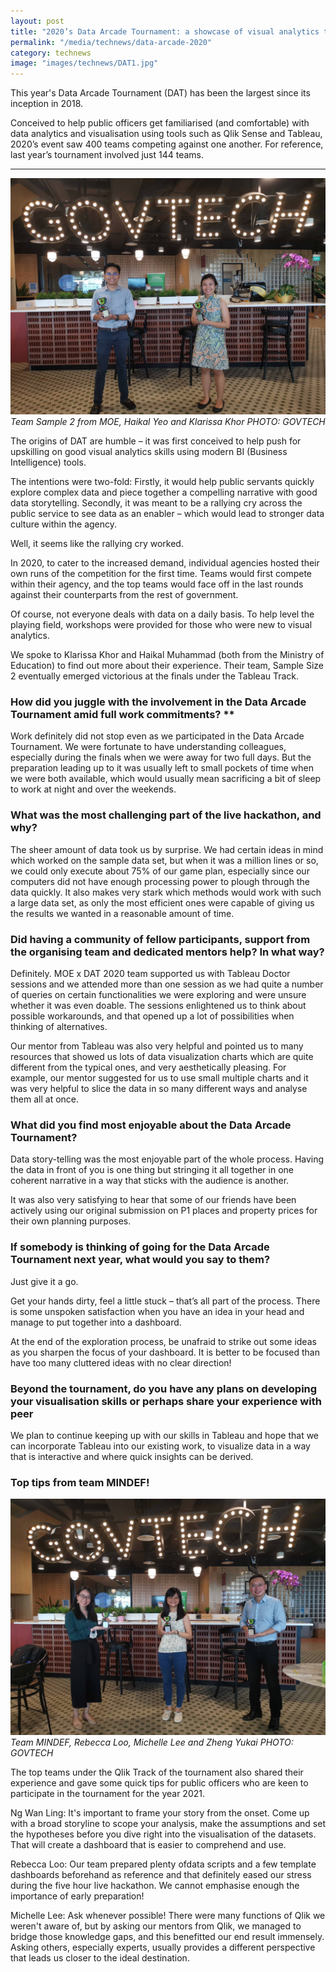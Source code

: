 ```yaml
---
layout: post
title: "2020’s Data Arcade Tournament: a showcase of visual analytics talents across all government agencies"
permalink: "/media/technews/data-arcade-2020"
category: technews
image: "images/technews/DAT1.jpg"
---
```


This year's Data Arcade Tournament (DAT) has been the largest since its inception in 2018.

Conceived to help public officers get familiarised (and comfortable) with data analytics and visualisation using tools such as Qlik Sense and Tableau, 2020’s event saw 400 teams competing against one another. For reference, last year’s tournament involved just 144 teams.

---

![Team MOE](/images/technews/DAT1.jpg)
*Team Sample 2 from MOE, Haikal Yeo and Klarissa Khor PHOTO: GOVTECH*

The origins of DAT are humble – it was first conceived to help push for upskilling on good visual analytics skills using modern BI (Business Intelligence) tools. 

The intentions were two-fold:  Firstly, it would help public servants quickly explore complex data and piece together a compelling narrative with good data storytelling. Secondly, it was meant to be a rallying cry across the public service  to see data as an enabler – which would lead to stronger data culture within the agency.

Well, it seems like the rallying cry worked. 
 
In 2020, to cater to the increased demand,  individual agencies hosted their own runs of the competition for the first time. Teams would first compete within their agency, and the  top teams would face off in the last rounds against their counterparts from the rest of government. 

Of course, not everyone deals with data on a daily basis. To help level the playing field, workshops were provided for those who were new to visual analytics.

We spoke to Klarissa Khor and Haikal Muhammad (both from the Ministry of Education) to find out more about their experience.  Their team, Sample Size 2  eventually emerged victorious at the finals under the Tableau Track. 

### How did you juggle with the involvement in the Data Arcade Tournament amid full work commitments? **


Work definitely did not stop even as we participated in the Data Arcade Tournament. We were fortunate to have understanding colleagues, especially during the finals when we were away for two full days. But the preparation leading up to it was usually left to small pockets of time when we were both available, which would usually mean sacrificing a bit of sleep to work at night and over the weekends.

### **What was the most challenging part of the live hackathon, and why?**

The sheer amount of data took us by surprise. We had certain ideas in mind which worked on the sample data set, but when it was a million lines or so, we could only execute about 75% of our game plan, especially since our computers did not have enough processing power to plough through the data quickly. It also makes very stark which methods would work with such a large data set, as only the most efficient ones were capable of giving us the results we wanted in a reasonable amount of time.

### **Did having a community of fellow participants, support from the organising team and dedicated mentors help? In what way?**

Definitely. MOE x DAT 2020 team supported us with Tableau Doctor sessions and we attended more than one session as we had quite a number of queries on certain functionalities we were exploring and were unsure whether it was even doable. The sessions enlightened us to think about possible workarounds, and that opened up a lot of possibilities when thinking of alternatives. 

Our mentor from Tableau was also very helpful and pointed us to many resources that showed us lots of data visualization charts which are quite different from the typical ones, and very aesthetically pleasing. For example, our mentor suggested for us to use small multiple charts and it was very helpful to slice the data in so many different ways and analyse them all at once.

### **What did you find most enjoyable about the Data Arcade Tournament?** 

Data story-telling was the most enjoyable part of the whole process. Having the data in front of you is one thing but stringing it all together in one coherent narrative in a way that sticks with the audience is another. 

It was also very satisfying to hear that some of our friends have been actively using our original submission on P1 places and property prices for their own planning purposes. 

### **If somebody is thinking of going for the Data Arcade Tournament next year, what would you say to them?**

Just give it a go. 

Get your hands dirty, feel a little stuck – that’s all part of the process. There is some unspoken satisfaction when you have an idea in your head and manage to put together into a dashboard. 

At the end of the exploration process, be unafraid to strike out some ideas as you sharpen the focus of your dashboard. It is better to be focused than have too many cluttered ideas with no clear direction!

### Beyond the tournament, do you have any plans on developing your visualisation skills or perhaps share your experience with peer

We plan to continue keeping up with our skills in Tableau and hope that we can incorporate Tableau into our existing work, to visualize data in a way that is interactive and where quick insights can be derived.


### **Top tips from team MINDEF!**

![Team Mindef](/images/technews/DAT2.jpg)
*Team MINDEF, Rebecca Loo, Michelle Lee and Zheng Yukai PHOTO: GOVTECH*

The top teams under the Qlik Track of the tournament also shared their experience and gave some quick tips for public officers who are keen to participate in the tournament for the year 2021.  

Ng Wan Ling: It's important to frame your story from the onset. Come up with a broad storyline to scope your analysis, make the assumptions and set the hypotheses before you dive right into the visualisation of the datasets. That will create a dashboard that is easier to comprehend and use.

Rebecca Loo: Our team prepared plenty ofdata scripts and a few template dashboards beforehand as reference and that definitely eased our stress during the five hour live hackathon. We cannot emphasise enough the
importance of early preparation!

Michelle Lee: Ask whenever possible! There were many functions of Qlik we weren't aware of, but by asking our mentors from Qlik, we managed to bridge those knowledge gaps, and this benefitted our end result immensely. Asking others, especially experts, usually provides a different perspective that
leads us closer to the ideal destination.
